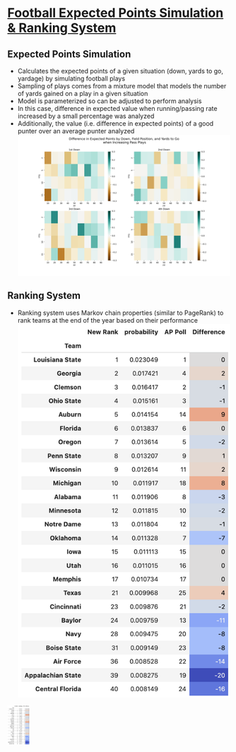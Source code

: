 # [Football Expected Points Simulation & Ranking System](https://github.com/silashayes/football-expected-points)

## Expected Points Simulation
- Calculates the expected points of a given situation (down, yards to go, yardage) by simulating football plays
- Sampling of plays comes from a mixture model that models the number of yards gained on a play in a given situation
- Model is parameterized so can be adjusted to perform analysis
- In this case, difference in expected value when running/passing rate increased by a small percentage was analyzed
- Additionally, the value (i.e. difference in expected points) of a good punter over an average punter analyzed
![](./images/EP%20Pass%20Visualization.png)

## Ranking System
- Ranking system uses Markov chain properties (similar to PageRank) to rank teams at the end of the year based on their performance
![](./images/Rankings%20Table.png)
<img src="./images/Rankings%20Table.png" alt="try2" style="width:50px;"/>
